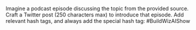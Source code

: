 Imagine a podcast episode discussing the topic from the provided source. Craft a Twitter post (250 characters max) to introduce that episode. Add relevant hash tags, and always add the special hash tag: #BuildWizAIShow